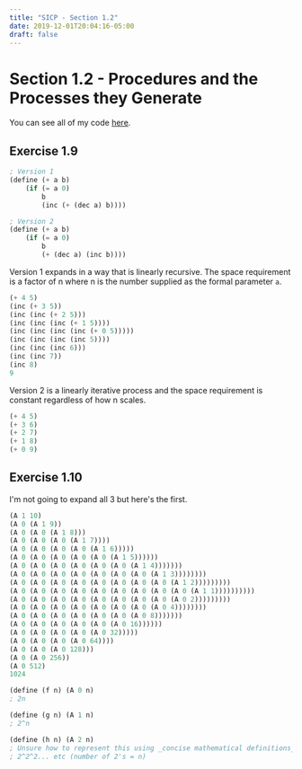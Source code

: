 ```yaml
---
title: "SICP - Section 1.2"
date: 2019-12-01T20:04:16-05:00
draft: false
---
```


# Section 1.2 - Procedures and the Processes they Generate

You can see all of my code [here](https://github.com/mattcdrake/sicp).

## Exercise 1.9

```scheme
; Version 1
(define (+ a b)
    (if (= a 0)
        b
        (inc (+ (dec a) b))))

; Version 2
(define (+ a b)
    (if (= a 0)
        b
        (+ (dec a) (inc b))))
```

Version 1 expands in a way that is linearly recursive. The space requirement is
a factor of n where n is the number supplied as the formal parameter `a`.

```scheme
(+ 4 5)
(inc (+ 3 5))
(inc (inc (+ 2 5)))
(inc (inc (inc (+ 1 5))))
(inc (inc (inc (inc (+ 0 5)))))
(inc (inc (inc (inc 5))))
(inc (inc (inc 6)))
(inc (inc 7))
(inc 8)
9
```

Version 2 is a linearly iterative process and the space requirement is constant
regardless of how n scales.

```scheme
(+ 4 5)
(+ 3 6)
(+ 2 7)
(+ 1 8)
(+ 0 9)
```

## Exercise 1.10

I'm not going to expand all 3 but here's the first.

```scheme
(A 1 10)
(A 0 (A 1 9))
(A 0 (A 0 (A 1 8)))
(A 0 (A 0 (A 0 (A 1 7))))
(A 0 (A 0 (A 0 (A 0 (A 1 6)))))
(A 0 (A 0 (A 0 (A 0 (A 0 (A 1 5))))))
(A 0 (A 0 (A 0 (A 0 (A 0 (A 0 (A 1 4)))))))
(A 0 (A 0 (A 0 (A 0 (A 0 (A 0 (A 0 (A 1 3))))))))
(A 0 (A 0 (A 0 (A 0 (A 0 (A 0 (A 0 (A 0 (A 1 2)))))))))
(A 0 (A 0 (A 0 (A 0 (A 0 (A 0 (A 0 (A 0 (A 0 (A 1 1))))))))))
(A 0 (A 0 (A 0 (A 0 (A 0 (A 0 (A 0 (A 0 (A 0 2)))))))))
(A 0 (A 0 (A 0 (A 0 (A 0 (A 0 (A 0 (A 0 4))))))))
(A 0 (A 0 (A 0 (A 0 (A 0 (A 0 (A 0 8)))))))
(A 0 (A 0 (A 0 (A 0 (A 0 (A 0 16))))))
(A 0 (A 0 (A 0 (A 0 (A 0 32)))))
(A 0 (A 0 (A 0 (A 0 64))))
(A 0 (A 0 (A 0 128)))
(A 0 (A 0 256))
(A 0 512)
1024

(define (f n) (A 0 n)
; 2n

(define (g n) (A 1 n)
; 2^n

(define (h n) (A 2 n)
; Unsure how to represent this using _concise mathematical definitions_.
; 2^2^2... etc (number of 2's = n)
```

